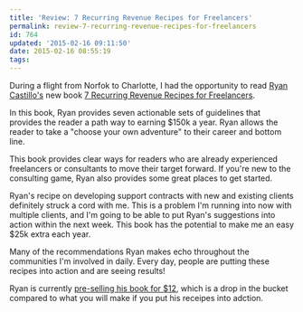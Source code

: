 ```yaml
---
title: 'Review: 7 Recurring Revenue Recipes for Freelancers'
permalink: review-7-recurring-revenue-recipes-for-freelancers
id: 764
updated: '2015-02-16 09:11:50'
date: 2015-02-16 08:55:19
tags:
---
```


During a flight from Norfok to Charlotte, I had the opportunity to read [Ryan Castillo's](https://twitter.com/rmcastil) new book [7 Recurring Revenue Recipes for Freelancers](http://ryancastillo.org/7-recipes-recurring-revenue/).

In this book, Ryan provides seven actionable sets of guidelines that provides the reader a path way to earning $150k a year.  Ryan allows the reader to take a "choose your own adventure" to their career and bottom line.  

This book provides clear ways for readers who are already experienced freelancers or consultants to move their target forward.  If you're new to the consulting game, Ryan also provides some great places to get started.  

Ryan's recipe on developing support contracts with new and existing clients definitely struck a cord with me.  This is a problem I'm running into now with multiple clients, and I'm going to be able to put Ryan's suggestions into action within the next week.  This book has the potential to make me an easy $25k extra each year.  

Many of the recommendations Ryan makes echo throughout the communities I'm involved in daily.  Every day, people are putting these recipes into action and are seeing results!  

Ryan is currently [pre-selling his book for $12](http://ryancastillo.org/7-recipes-recurring-revenue/), which is a drop in the bucket compared to what you will make if you put his receipes into adction.